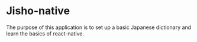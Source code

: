 # Jisho-native

The purpose of this application is to set up a basic Japanese dictionary and learn the basics of react-native.